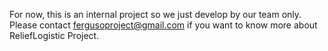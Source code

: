 For now, this is an internal project so we just develop by our team only.
Please contact fergusoproject@gmail.com if you want to know more about ReliefLogistic Project.
